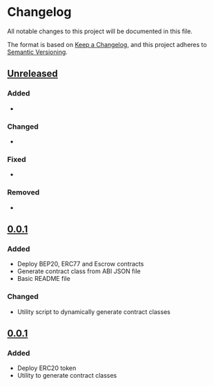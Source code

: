 # Changelog

All notable changes to this project will be documented in this file.

The format is based on [Keep a Changelog](https://keepachangelog.com/en/1.0.0/),
and this project adheres to [Semantic Versioning](https://semver.org/spec/v2.0.0.html).

## [Unreleased]

### Added

- 

### Changed

- 

### Fixed

-

### Removed

-

## [0.0.1]

### Added

- Deploy BEP20, ERC77 and Escrow contracts
- Generate contract class from ABI JSON file
- Basic README file

### Changed

- Utility script to dynamically generate contract classes

## [0.0.1]

### Added

- Deploy ERC20 token
- Utility to generate contract classes

[unreleased]: https://github.com/FlexsibleLLC/flexsmart-app/compare/v0.0.2...HEAD
[0.0.2]: https://github.com/FlexsibleLLC/flexsmart-app/compare/v0.0.1...v0.0.2
[0.0.1]: https://github.com/FlexsibleLLC/flexsmart-app/compare/v0.0.1...HEAD
